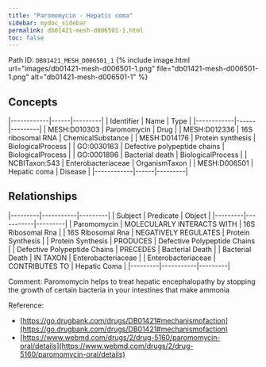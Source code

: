 ```yaml
---
title: "Paromomycin - Hepatic coma"
sidebar: mydoc_sidebar
permalink: db01421-mesh-d006501-1.html
toc: false 
---
```



Path ID: `DB01421_MESH_D006501_1`
{% include image.html url="images/db01421-mesh-d006501-1.png" file="db01421-mesh-d006501-1.png" alt="db01421-mesh-d006501-1" %}

## Concepts

|------------|------|---------|
| Identifier | Name | Type    |
|------------|------|---------|
| MESH:D010303 | Paromomycin | Drug |
| MESH:D012336 | 16S ribosomal RNA | ChemicalSubstance |
| MESH:D014176 | Protein synthesis | BiologicalProcess |
| GO:0030163 | Defective polypeptide chains | BiologicalProcess |
| GO:0001896 | Bacterial death | BiologicalProcess |
| NCBITaxon:543 | Enterobacteriaceae | OrganismTaxon |
| MESH:D006501 | Hepatic coma | Disease |
|------------|------|---------|

## Relationships

|---------|-----------|---------|
| Subject | Predicate | Object  |
|---------|-----------|---------|
| Paromomycin | MOLECULARLY INTERACTS WITH | 16S Ribosomal Rna |
| 16S Ribosomal Rna | NEGATIVELY REGULATES | Protein Synthesis |
| Protein Synthesis | PRODUCES | Defective Polypeptide Chains |
| Defective Polypeptide Chains | PRECEDES | Bacterial Death |
| Bacterial Death | IN TAXON | Enterobacteriaceae |
| Enterobacteriaceae | CONTRIBUTES TO | Hepatic Coma |
|---------|-----------|---------|

Comment: Paromomycin helps to treat hepatic encephalopathy by stopping the growth of certain bacteria in your intestines that make ammonia

Reference: 
  - [https://go.drugbank.com/drugs/DB01421#mechanismofaction](https://go.drugbank.com/drugs/DB01421#mechanismofaction)
  - [https://www.webmd.com/drugs/2/drug-5160/paromomycin-oral/details](https://www.webmd.com/drugs/2/drug-5160/paromomycin-oral/details)
